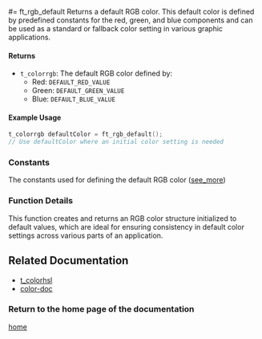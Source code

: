 #= ft_rgb_default
Returns a default RGB color. This default color is defined by predefined constants for the red, green, and blue components and can be used as a standard or fallback color setting in various graphic applications.

#### Returns
- `t_colorrgb`: The default RGB color defined by:
  - Red: `DEFAULT_RED_VALUE`
  - Green: `DEFAULT_GREEN_VALUE`
  - Blue: `DEFAULT_BLUE_VALUE`

#### Example Usage
```c
t_colorrgb defaultColor = ft_rgb_default();
// Use defaultColor where an initial color setting is needed
```

### Constants
The constants used for defining the default RGB color ([see_more](./t_colorrgb.md))

### Function Details
This function creates and returns an RGB color structure initialized to default values, which are ideal for ensuring consistency in default color settings across various parts of an application.

## Related Documentation
- [t_colorhsl](./t_colorrgb.md)
- [color-doc](../color-doc.md)

### Return to the home page of the documentation
[home](../home.md)